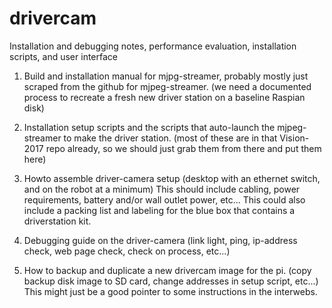 # drivercam
Installation and debugging notes, performance evaluation, installation scripts, and user interface

1. Build and installation manual for mjpg-streamer, probably mostly just scraped from the github for mjpeg-streamer.
(we need a documented process to recreate a fresh new driver station on a baseline Raspian disk)

2. Installation setup scripts and the scripts that auto-launch the mjpeg-streamer to make the driver station.  (most of these are in that Vision-2017 repo already, so we should just grab them from there and put them here)

3. Howto assemble driver-camera setup  (desktop with an ethernet switch, and on the robot at a minimum)
   This should include cabling, power requirements, battery and/or wall outlet power, etc...  This could also include a packing list and labeling for the blue box that contains a driverstation kit.

4. Debugging guide on the driver-camera (link light, ping, ip-address check, web page check, check on process, etc...)

5. How to backup and duplicate a new drivercam image for the pi.   (copy backup disk image to SD card, change addresses in setup script, etc...)  This might just be a good pointer to some instructions in the interwebs.


